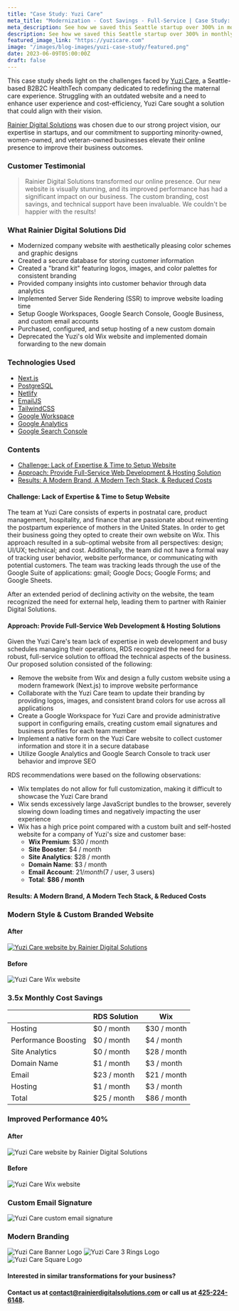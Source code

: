 ```yaml
---
title: "Case Study: Yuzi Care"
meta_title: "Modernization - Cost Savings - Full-Service | Case Study: Yuzi Care"
meta_description: See how we saved this Seattle startup over 300% in monthly costs through website modernization and full-service IT/domain management. Read the Case Study.
description: See how we saved this Seattle startup over 300% in monthly costs through website modernization and full-service IT/domain management. Read the Case Study.
featured_image_link: "https://yuzicare.com"
image: "/images/blog-images/yuzi-case-study/featured.png"
date: 2023-06-09T05:00:00Z
draft: false
---
```


This case study sheds light on the challenges faced by [Yuzi Care](https://yuzicare.com), a Seattle-based B2B2C HealthTech company dedicated to redefining the maternal care experience. Struggling with an outdated website and a need to enhance user experience and cost-efficiency, Yuzi Care sought a solution that could align with their vision.

[Rainier Digital Solutions](https://rainierdigitalsolutions.com) was chosen due to our strong project vision, our expertise in startups, and our commitment to supporting minority-owned, women-owned, and veteran-owned businesses elevate their online presence to improve their business outcomes.

### Customer Testimonial

> Rainier Digital Solutions transformed our online presence. Our new website is visually stunning, and its improved performance has had a significant impact on our business. The custom branding, cost savings, and technical support have been invaluable. We couldn't be happier with the results!

### What Rainier Digital Solutions Did

- Modernized company website with aesthetically pleasing color schemes and graphic designs
- Created a secure database for storing customer information
- Created a "brand kit" featuring logos, images, and color palettes for consistent branding
- Provided company insights into customer behavior through data analytics
- Implemented Server Side Rendering (SSR) to improve website loading time
- Setup Google Workspaces, Google Search Console, Google Business, and custom email accounts
- Purchased, configured, and setup hosting of a new custom domain
- Deprecated the Yuzi's old Wix website and implemented domain forwarding to the new domain


### Technologies Used

- [Next.js](https://nextjs.org/)
- [PostgreSQL](https://www.postgresql.org/)
- [Netlify](https://www.netlify.com/)
- [EmailJS](https://www.emailjs.com/)
- [TailwindCSS](https://tailwindcss.com/)
- [Google Workspace](https://workspace.google.com/)
- [Google Analytics](https://marketingplatform.google.com/about/analytics/)
- [Google Search Console](https://search.google.com/search-console/about)

### Contents

- [Challenge: Lack of Expertise & Time to Setup Website](#challenge-lack-of-expertise--time-to-setup-website)
- [Approach: Provide Full-Service Web Development & Hosting Solution](#approach-provide-full-service-web-development--hosting-solutions)
- [Results: A Modern Brand, A Modern Tech Stack, & Reduced Costs](#results-a-modern-brand-a-modern-tech-stack--reduced-costs)

#### Challenge: Lack of Expertise & Time to Setup Website

The team at Yuzi Care consists of experts in postnatal care, product management, hospitality, and finance that are passionate about reinventing the postpartum experience of mothers in the United States. In order to get their business going they opted to create their own website on Wix. This approach resulted in a sub-optimal website from all perspectives: design; UI/UX; technical; and cost. Additionally, the team did not have a formal way of tracking user behavior, website performance, or communicating with potential customers. The team was tracking leads through the use of the Google Suite of applications: gmail; Google Docs; Google Forms; and Google Sheets.

After an extended period of declining activity on the website, the team recognized the need for external help, leading them to partner with Rainier Digital Solutions.

#### Approach: Provide Full-Service Web Development & Hosting Solutions

Given the Yuzi Care's team lack of expertise in web development and busy schedules managing their operations, RDS recognized the need for a robust, full-service solution to offload the technical aspects of the business. Our proposed solution consisted of the following:

- Remove the website from Wix and design a fully custom website using a modern framework (Next.js) to improve website performance
- Collaborate with the Yuzi Care team to update their branding by providing logos, images, and consistent brand colors for use across all applications
- Create a Google Workspace for Yuzi Care and provide administrative support in configuring emails, creating custom email signatures and business profiles for each team member
- Implement a native form on the Yuzi Care website to collect customer information and store it in a secure database
- Utilize Google Analytics and Google Search Console to track user behavior and improve SEO

RDS recommendations were based on the following observations:

- Wix templates do not allow for full customization, making it difficult to showcase the Yuzi Care brand
- Wix sends excessively large JavaScript bundles to the browser, severely slowing down loading times and negatively impacting the user experience
- Wix has a high price point compared with a custom built and self-hosted website for a company of Yuzi's size and customer base:
  - **Wix Premium**:    $30 / month
  - **Site Booster**:    $4 / month
  - **Site Analytics**: $28 / month
  - **Domain Name**:     $3 / month
  - **Email Account**:  $21 / month ($7 / user, 3 users)
  - **Total**:        **$86 / month**

#### Results: A Modern Brand, A Modern Tech Stack, & Reduced Costs

<div class="text-center">
  <h3 class="text-xl">Modern Style & Custom Branded Website</h3>
  <div class="flex items-center justify-between text-center">
    <div>
      <h4>After</h4>
      <a href="https://yuzicare.com" target="_blank">
        <img
          src='/images/blog-images/yuzi-case-study/yuzi-after.png'
          alt="Yuzi Care website by Rainier Digital Solutions"
          class="max-h-[60vh]"
        />
      </a>
    </div>
    <div>
      <h4>Before</h4>
      <img
        src='/images/blog-images/yuzi-case-study/yuzi-before.png'
        alt="Yuzi Care Wix website"
        class="max-h-[60vh]"
      />
    </div>
  </div>
</div>

<div class="flex flex-col items-center justify-center mt-4 text-center">
  <h3 class="text-xl">3.5x Monthly Cost Savings</h3>
  <table class="table-auto">
    <thead class="text-center bg-gray-200">
      <tr class="font-bold">
        <th></th>
        <th>RDS Solution</th>
        <th>Wix</th>
      </tr>
    </thead>
    <tbody>
      <tr>
        <td class="py-2 text-left">Hosting</td>
        <td class="py-2 text-right border-b border-gray-300">$0 / month</td>
        <td class="py-2 text-right border-b border-gray-300">$30 / month</td>
      </tr>
      <tr>
        <td class="py-2 text-left">Performance Boosting</td>
        <td class="py-2 text-right border-b border-gray-300">$0 / month</td>
        <td class="py-2 text-right border-b border-gray-300">$4 / month</td>
      </tr>
      <tr>
        <td class="py-2 text-left">Site Analytics</td>
        <td class="py-2 text-right border-b border-gray-300">$0 / month</td>
        <td class="py-2 text-right border-b border-gray-300">$28 / month</td>
      </tr>
      <tr>
        <td class="py-2 text-left">Domain Name</td>
        <td class="py-2 text-right border-b border-gray-300">$1 / month</td>
        <td class="py-2 text-right border-b border-gray-300">$3 / month</td>
      </tr>
      <tr>
        <td class="py-2 text-left">Email</td>
        <td class="py-2 text-right border-b border-gray-300">$23 / month</td>
        <td class="py-2 text-right border-b border-gray-300">$21 / month</td>
      </tr>
      <tr>
        <td class="py-2 text-left">Hosting</td>
        <td class="py-2 text-right border-b border-gray-300">$1 / month</td>
        <td class="py-2 text-right border-b border-gray-300">$3 / month</td>
      </tr>
        <tr class="font-bold bg-gray-200">
          <td class="py-2 text-left">Total</td>
          <td class="py-2 text-right">$25 / month</td>
          <td class="py-2 text-right">$86 / month</td>
        </tr>
    </tbody>
  </table>
</div>

<div class="mt-4 text-center">
  <h3 class="text-xl">Improved Performance 40%</h3>
  <div class="flex items-center justify-between gap-10 text-center">
    <div>
      <h4>After</h4>
      <img
        src='/images/blog-images/yuzi-case-study/yuzicare_lighthouse.png'
        alt="Yuzi Care website by Rainier Digital Solutions"
        class="max-h-[60vh]"
      />
    </div>
    <div>
      <h4>Before</h4>
      <img
        src='/images/blog-images/yuzi-case-study/yuzimoon_lighthouse.png'
        alt="Yuzi Care Wix website"
        class="max-h-[60vh]"
      />
    </div>
  </div>
</div>

<div class="flex flex-col items-center mt-4 mb-12">
  <h3 class="text-xl">Custom Email Signature</h3>
  <img
    src='/images/blog-images/yuzi-case-study/email-signature.png'
    alt="Yuzi Care custom email signature"
  />
</div>

<div class="flex flex-col items-center mt-4 mb-12">
  <h3 class="text-xl">Modern Branding</h3>
  <div class="flex flex-wrap justify-center">
    <img
      src='/images/blog-images/yuzi-case-study/yuzi_only_banner.png'
      alt="Yuzi Care Banner Logo"
    />
    <img
      src='/images/blog-images/yuzi-case-study/yuzi_rings_logo.svg'
      alt="Yuzi Care 3 Rings Logo"
    />
    <img
      src='/images/blog-images/yuzi-case-study/yuzi_square_logo.png'
      alt="Yuzi Care Square Logo"
      class="h-[200px] w-[200px]"
    />
  </div>
</div>

#### Interested in similar transformations for your business?

#### Contact us at [contact@rainierdigitalsolutions.com](mailto:contact@rainierdigitalsolutions.com) or call us at [425-224-6148](tel:425-224-6148).
